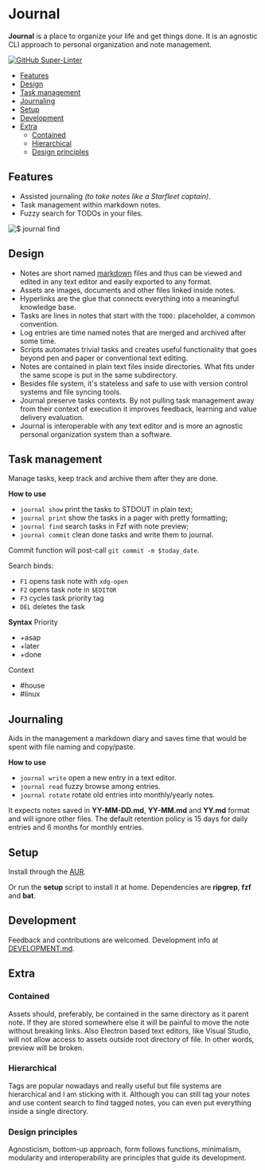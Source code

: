 # Journal
**Journal** is a place to organize your life and get things done. It is an agnostic CLI approach to personal organization and note management.

[![GitHub Super-Linter](https://github.com/lbcnz/journal/workflows/Lint%20Code%20Base/badge.svg)](https://github.com/marketplace/actions/super-linter)
<!-- TOC GitLab -->

* [Features](#features)
* [Design](#design)
* [Task management](#task-management)
* [Journaling](#journaling)
* [Setup](#setup)
* [Development](#development)
* [Extra](#extra)
  * [Contained](#contained)
  * [Hierarchical](#hierarchical)
  * [Design principles](#design-principles)

<!-- /TOC -->

## Features
- Assisted journaling *(to take notes like a Starfleet captain)*.
- Task management within markdown notes.
- Fuzzy search for TODOs in your files.

![$ journal find](https://github.com/lbcnz/journal/blob/main/journal-fzf.png)

## Design
- Notes are short named [markdown](markdown.md) files and thus can be viewed and edited in any text editor and easily exported to any format.
- Assets are images, documents and other files linked inside notes.
- Hyperlinks are the glue that connects everything into a meaningful knowledge base.
- Tasks are lines in notes that start with the `TODO:` placeholder, a common convention.
- Log entries are time named notes that are merged and archived after some time.
- Scripts automates trivial tasks and creates useful functionality that goes beyond pen and paper or conventional text editing.
- Notes are contained in plain text files inside directories. What fits under the same scope is put in the same subdirectory.
- Besides file system, it's stateless and safe to use with version control systems and file syncing tools.
- Journal preserve tasks contexts. By not pulling task management away from their context of execution it improves feedback, learning and value delivery evaluation.
- Journal is interoperable with any text editor and is more an agnostic personal organization system than a software.

## Task management
Manage tasks, keep track and archive them after they are done.

**How to use**
- `journal show` print the tasks to STDOUT in plain text;
- `journal print` show the tasks in a pager with pretty formatting;
- `journal find` search tasks in Fzf with note preview;
- `journal commit` clean done tasks and write them to journal.

Commit function will post-call `git commit -m $today_date`.

Search binds:
- `F1` opens task note with `xdg-open`
- `F2` opens task note in `$EDITOR`
- `F3` cycles task priority tag
- `DEL` deletes the task

**Syntax**
Priority
- +asap
- +later
- +done

Context
- #house
- #linux

## Journaling
Aids in the management a markdown diary and saves time that would be spent with file naming and copy/paste.

**How to use**
- `journal write` open a new entry in a text editor.
- `journal read` fuzzy browse among entries.
- `journal rotate` rotate old entries into monthly/yearly notes.

It expects notes saved in **YY-MM-DD.md**, **YY-MM.md** and **YY.md** format and will ignore other files. The default retention policy is 15 days for daily entries and 6 months for monthly entries.

## Setup
Install through the [AUR](https://aur.archlinux.org/packages/journal-git/).

Or run the **setup** script to install it at home. Dependencies are **ripgrep**, **fzf** and **bat**.

## Development
Feedback and contributions are welcomed. Development info at [DEVELOPMENT.md](https://gitlab.com/lbcnz/journal/-/blob/main/DEVELOPMENT.md).

## Extra
### Contained
Assets should, preferably, be contained in the same directory as it parent note. If they are stored somewhere else it will be painful to move the note without breaking links. Also Electron based text editors, like Visual Studio, will not allow access to assets outside root directory of file. In other words, preview will be broken.

### Hierarchical
Tags are popular nowadays and really useful but file systems are hierarchical and I am sticking with it. Although you can still tag your notes and use content search to find tagged notes, you can even put everything inside a single directory.

### Design principles
Agnosticism, bottom-up approach, form follows functions, minimalism, modularity and interoperability are principles that guide its development.
